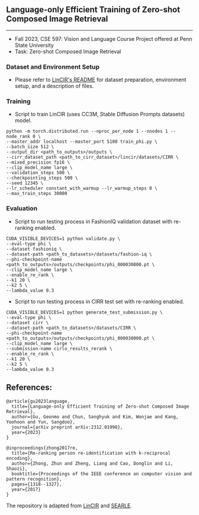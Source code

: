 ## Language-only Efficient Training of Zero-shot Composed Image Retrieval
---
* Fall 2023, CSE 597: Vision and Language Course Project offered at Penn State University
* Task: Zero-shot Composed Image Retrieval

### Dataset and Environment Setup

* Please refer to [LinCIR's README](lincir/README.md) for dataset preparation, environment setup, and a description of files.

### Training
* Script to train LinCIR (uses CC3M, Stable Diffusion Prompts datasets) model.

```
python -m torch.distributed.run --nproc_per_node 1 --nnodes 1 --node_rank 0 \
--master_addr localhost --master_port 5100 train_phi.py \
--batch_size 512 \
--output_dir <path_to_outputs>/outputs \
--cirr_dataset_path <path_to_cirr_dataset>/lincir/datasets/CIRR \
--mixed_precision fp16 \
--clip_model_name large \
--validation_steps 500 \
--checkpointing_steps 500 \
--seed 12345 \
--lr_scheduler constant_with_warmup --lr_warmup_steps 0 \
--max_train_steps 30000 
```

### Evaluation 

* Script to run testing process in FashionIQ validation dataset with re-ranking enabled.
```
CUDA_VISIBLE_DEVICES=1 python validate.py \
--eval-type phi \
--dataset fashioniq \
--dataset-path <path_to_datasets>/datasets/fashion-iq \
--phi-checkpoint-name <path_to_outputs>/outputs/checkpoints/phi_000030000.pt \
--clip_model_name large \
--enable_re_rank \
--k1 20 \
--k2 5 \
--lambda_value 0.3
```

* Script to run testing process in CIRR test set  with re-ranking enabled.
```
CUDA_VISIBLE_DEVICES=1 python generate_test_submission.py \
--eval-type phi \
--dataset cirr \
--dataset-path <path_to_datasets>/datasets/CIRR \
--phi-checkpoint-name <path_to_outputs>/outputs/checkpoints/phi_000030000.pt \
--clip_model_name large \
--submission-name cirlo_results_rerank \
--enable_re_rank \
--k1 20 \
--k2 5 \
--lambda_value 0.3
```



## References:
```
@article{gu2023language,
  title={Language-only Efficient Training of Zero-shot Composed Image Retrieval},
  author={Gu, Geonmo and Chun, Sanghyuk and Kim, Wonjae and Kang, Yoohoon and Yun, Sangdoo},
  journal={arXiv preprint arXiv:2312.01998},
  year={2023}
}

@inproceedings{zhong2017re,
  title={Re-ranking person re-identification with k-reciprocal encoding},
  author={Zhong, Zhun and Zheng, Liang and Cao, Donglin and Li, Shaozi},
  booktitle={Proceedings of the IEEE conference on computer vision and pattern recognition},
  pages={1318--1327},
  year={2017}
}
```

The repository is adapted from [LinCIR](https://github.com/navervision/lincir/tree/master) and [SEARLE](https://github.com/miccunifi/SEARLE). 
